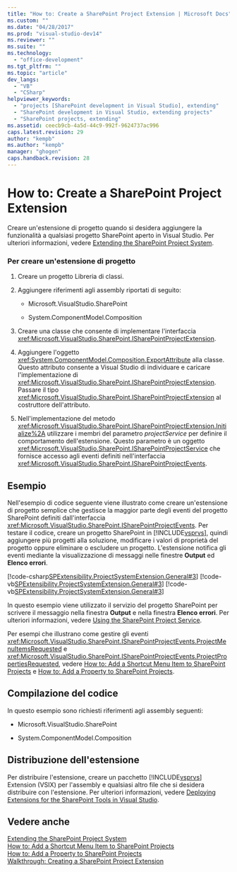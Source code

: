 ```yaml
---
title: "How to: Create a SharePoint Project Extension | Microsoft Docs"
ms.custom: ""
ms.date: "04/28/2017"
ms.prod: "visual-studio-dev14"
ms.reviewer: ""
ms.suite: ""
ms.technology: 
  - "office-development"
ms.tgt_pltfrm: ""
ms.topic: "article"
dev_langs: 
  - "VB"
  - "CSharp"
helpviewer_keywords: 
  - "projects [SharePoint development in Visual Studio], extending"
  - "SharePoint development in Visual Studio, extending projects"
  - "SharePoint projects, extending"
ms.assetid: ceecb9cb-4a5d-44c9-992f-9624737ac996
caps.latest.revision: 29
author: "kempb"
ms.author: "kempb"
manager: "ghogen"
caps.handback.revision: 28
---
```

# How to: Create a SharePoint Project Extension
  Creare un'estensione di progetto quando si desidera aggiungere la funzionalità a qualsiasi progetto SharePoint aperto in Visual Studio.  Per ulteriori informazioni, vedere [Extending the SharePoint Project System](../sharepoint/extending-the-sharepoint-project-system.md).  
  
### Per creare un'estensione di progetto  
  
1.  Creare un progetto Libreria di classi.  
  
2.  Aggiungere riferimenti agli assembly riportati di seguito:  
  
    -   Microsoft.VisualStudio.SharePoint  
  
    -   System.ComponentModel.Composition  
  
3.  Creare una classe che consente di implementare l'interfaccia <xref:Microsoft.VisualStudio.SharePoint.ISharePointProjectExtension>.  
  
4.  Aggiungere l'oggetto <xref:System.ComponentModel.Composition.ExportAttribute> alla classe.  Questo attributo consente a Visual Studio di individuare e caricare l'implementazione di <xref:Microsoft.VisualStudio.SharePoint.ISharePointProjectExtension>.  Passare il tipo <xref:Microsoft.VisualStudio.SharePoint.ISharePointProjectExtension> al costruttore dell'attributo.  
  
5.  Nell'implementazione del metodo <xref:Microsoft.VisualStudio.SharePoint.ISharePointProjectExtension.Initialize%2A> utilizzare i membri del parametro *projectService* per definire il comportamento dell'estensione.  Questo parametro è un oggetto <xref:Microsoft.VisualStudio.SharePoint.ISharePointProjectService> che fornisce accesso agli eventi definiti nell'interfaccia <xref:Microsoft.VisualStudio.SharePoint.ISharePointProjectEvents>.  
  
## Esempio  
 Nell'esempio di codice seguente viene illustrato come creare un'estensione di progetto semplice che gestisce la maggior parte degli eventi del progetto SharePoint definiti dall'interfaccia <xref:Microsoft.VisualStudio.SharePoint.ISharePointProjectEvents>.  Per testare il codice, creare un progetto SharePoint in [!INCLUDE[vsprvs](../sharepoint/includes/vsprvs-md.md)], quindi aggiungere più progetti alla soluzione, modificare i valori di proprietà del progetto oppure eliminare o escludere un progetto.  L'estensione notifica gli eventi mediante la visualizzazione di messaggi nelle finestre **Output** ed **Elenco errori**.  
  
 [!code-csharp[SPExtensibility.ProjectSystemExtension.General#3](../snippets/csharp/VS_Snippets_OfficeSP/spextensibility.projectsystemextension.general/cs/extension/projectextension.cs#3)]
 [!code-vb[SPExtensibility.ProjectSystemExtension.General#3](../snippets/visualbasic/VS_Snippets_OfficeSP/spextensibility.projectsystemextension.general/vb/extension/projectextension.vb#3)]
 [!code-vb[SPExtensibility.ProjectSystemExtension.General#3](../snippets/visualbasic/VS_Snippets_OfficeSP/spextensibility.projectsystemextension.general/vb/extension/savedatatoprojectfile.vb#3)]  
  
 In questo esempio viene utilizzato il servizio del progetto SharePoint per scrivere il messaggio nella finestra **Output** e nella finestra **Elenco errori**.  Per ulteriori informazioni, vedere [Using the SharePoint Project Service](../sharepoint/using-the-sharepoint-project-service.md).  
  
 Per esempi che illustrano come gestire gli eventi <xref:Microsoft.VisualStudio.SharePoint.ISharePointProjectEvents.ProjectMenuItemsRequested> e <xref:Microsoft.VisualStudio.SharePoint.ISharePointProjectEvents.ProjectPropertiesRequested>, vedere [How to: Add a Shortcut Menu Item to SharePoint Projects](../sharepoint/how-to-add-a-shortcut-menu-item-to-sharepoint-projects.md) e [How to: Add a Property to SharePoint Projects](../sharepoint/how-to-add-a-property-to-sharepoint-projects.md).  
  
## Compilazione del codice  
 In questo esempio sono richiesti riferimenti agli assembly seguenti:  
  
-   Microsoft.VisualStudio.SharePoint  
  
-   System.ComponentModel.Composition  
  
## Distribuzione dell'estensione  
 Per distribuire l'estensione, creare un pacchetto [!INCLUDE[vsprvs](../sharepoint/includes/vsprvs-md.md)] Extension \(VSIX\) per l'assembly e qualsiasi altro file che si desidera distribuire con l'estensione.  Per ulteriori informazioni, vedere [Deploying Extensions for the SharePoint Tools in Visual Studio](../sharepoint/deploying-extensions-for-the-sharepoint-tools-in-visual-studio.md).  
  
## Vedere anche  
 [Extending the SharePoint Project System](../sharepoint/extending-the-sharepoint-project-system.md)   
 [How to: Add a Shortcut Menu Item to SharePoint Projects](../sharepoint/how-to-add-a-shortcut-menu-item-to-sharepoint-projects.md)   
 [How to: Add a Property to SharePoint Projects](../sharepoint/how-to-add-a-property-to-sharepoint-projects.md)   
 [Walkthrough: Creating a SharePoint Project Extension](../sharepoint/walkthrough-creating-a-sharepoint-project-extension.md)  
  
  